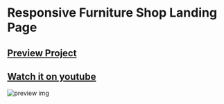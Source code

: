 # Responsive Furniture Shop Landing Page
## [Preview Project](https://luissitoe.github.io/responsive-travel-website/)
## [Watch it on youtube](https://www.youtube.com/watch?v=7IDNxeoggLQ)

![preview img](/preview.png)
